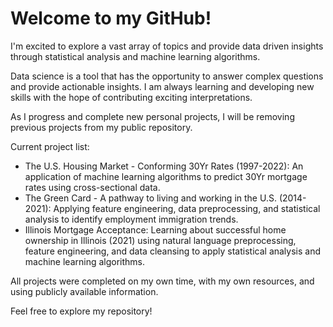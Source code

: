 # Welcome to my GitHub!

I'm excited to explore a vast array of topics and provide data driven insights through statistical analysis and machine learning algorithms. 

Data science is a tool that has the opportunity to answer complex questions and provide actionable insights. I am always learning and developing new skills with the hope of contributing exciting interpretations. 

As I progress and complete new personal projects, I will be removing previous projects from my public repository.

Current project list:
- The U.S. Housing Market - Conforming 30Yr Rates (1997-2022): An application of machine learning algorithms to predict 30Yr mortgage rates using cross-sectional data.
- The Green Card - A pathway to living and working in the U.S. (2014-2021): Applying feature engineering, data preprocessing, and statistical analysis to identify employment immigration trends.
- Illinois Mortgage Acceptance: Learning about successful home ownership in Illinois (2021) using natural language preprocessing, feature engineering, and data cleansing to apply statistical analysis and machine learning algorithms.




All projects were completed on my own time, with my own resources, and using publicly available information.

Feel free to explore my repository!

<!---
tdyk9098/tdyk9098 is a ✨ special ✨ repository because its `README.md` (this file) appears on your GitHub profile.
You can click the Preview link to take a look at your changes.
--->
